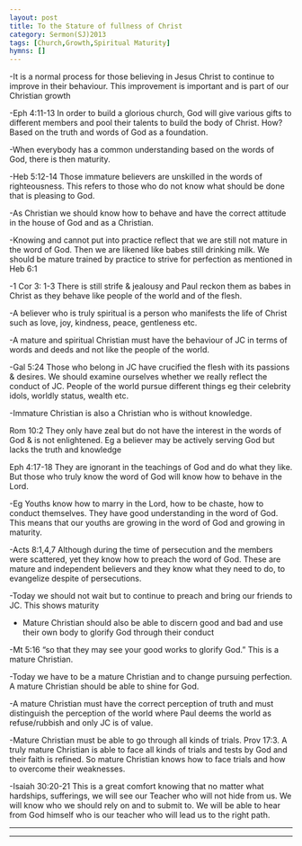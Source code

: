 ```yaml
---
layout: post
title: To the Stature of fullness of Christ
category: Sermon(SJ)2013
tags: [Church,Growth,Spiritual Maturity]
hymns: []
---
```

-It is a normal process for those believing in Jesus Christ to continue to improve in their behaviour. This improvement is important and is part of our Christian growth

-Eph 4:11-13 In order to build a glorious church, God will give various gifts to different members and pool their talents to build the body of Christ. How? Based on the truth and words of God as a foundation. 

-When everybody has a common understanding based on the words of God, there is then maturity.

-Heb 5:12-14 Those immature believers are unskilled in the words of righteousness. This refers to those who do not know what should be done that is pleasing to God.

-As Christian we should know how to behave and have the correct attitude in the house of God and as a Christian.

-Knowing and cannot put into practice reflect that we are still not mature in the word of God. Then we are likened like babes still drinking milk. We should be mature trained by practice to strive for perfection as mentioned in Heb 6:1

-1 Cor 3: 1-3 There is still strife & jealousy and Paul reckon them as babes in Christ as they behave like people of the world and of the flesh.

-A believer who is truly spiritual is a  person who manifests the life of Christ such as love, joy, kindness, peace, gentleness etc. 

-A mature and spiritual Christian must have the behaviour of JC in terms of words and deeds and not like the people of the world. 

-Gal 5:24 Those who belong in JC have crucified the flesh with its passions & desires. We should examine ourselves whether we really reflect the conduct of JC. People of the world pursue different things eg their celebrity idols, worldly status, wealth etc. 

-Immature Christian is also a Christian who is without knowledge.

Rom 10:2 They only have zeal but do not have the interest in the words of God & is not enlightened. Eg a believer may be actively serving God but lacks the truth and knowledge

Eph 4:17-18 They are ignorant in the teachings of God and do what they like. But those who truly know the word of God will know how to behave in the Lord.

-Eg Youths know how to marry in the Lord, how to be chaste,  how to conduct themselves. They have good understanding in the word of God. This means that our youths are growing in the word of God and growing in maturity.

-Acts 8:1,4,7 Although during the time of persecution and the members were scattered, yet they know how to preach the word of God. These are mature and independent believers and they know what they need to do, to evangelize despite of persecutions. 

-Today we should not wait but to continue to preach and bring our friends to JC. This shows maturity

- Mature Christian should also be able to discern good and bad and use their own body to glorify God through their conduct

-Mt 5:16 “so that they may see your good works to glorify God.” This is a mature Christian. 

-Today we have to be a mature Christian and to change pursuing perfection. A mature Christian should be able to shine for God.

-A mature Christian must have the correct perception of truth and must distinguish the perception of the world where Paul deems the world as refuse/rubbish and only JC is of value.

-Mature Christian must be able to go through all kinds of trials. Prov 17:3. A truly mature Christian is able to face all kinds of trials and tests by God and their faith is refined. So mature Christian knows how to face trials and how to 
overcome their weaknesses.

-Isaiah 30:20-21 This is a great comfort knowing that no matter what hardships, sufferings, we will see our Teacher who will not hide from us. We will know who we should rely on and to submit to. We will be able to hear from God himself who is our teacher who will lead us to the right path. 





----
****
